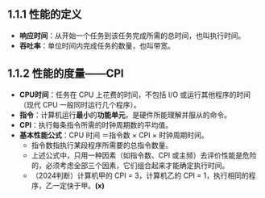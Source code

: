 ## 1.1.1 性能的定义
- **响应时间**：从开始一个任务到该任务完成所需的总时间，也叫执行时间。
- **吞吐率**：单位时间内完成任务的数量，也叫带宽。
## 1.1.2 性能的度量——CPI
- **CPU时间**：任务在 CPU 上花费的时间，不包括 I/O 或运行其他程序的时间（现代 CPU 一般同时运行几个程序）。
- **指令**：计算机运行**最小**的**功能单元**，是硬件所能理解并服从的命令。
- **CPI**：执行每条指令所需的时钟周期数的平均值。
- **基本性能公式**：CPU 时间 ＝指令数 × CPI × 时钟周期时间。
	- 指令数指执行某段程序所需要的总指令数量。
	- 上述公式中，只用一种因素（如指令数、CPI 或主频）去评价性能是危险的，必须考虑全部三个因素，它们组合起来才能确定执行时间。
	- （2024判断）计算机甲的 CPI = 3，计算机乙的 CPI = 1，执行相同的程序，乙一定快于甲。**(x)**
